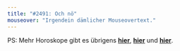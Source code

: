 ```yaml
---
title: "#2491: Och nö"
mouseover: "Irgendein dämlicher Mouseovertext."
---
```


PS:
Mehr Horoskope gibt es übrigens <a href="http://www.fonflatter.de/2010/05/10" title="#1694"><strong>hier</strong></a>, <a href="http://www.fonflatter.de/2010/05/11" title="#1695"><strong>hier</strong></a> und <a href="http://www.fonflatter.de/2012/07/09/2485-roarr/" title="#2485"><strong>hier</strong></a>.

